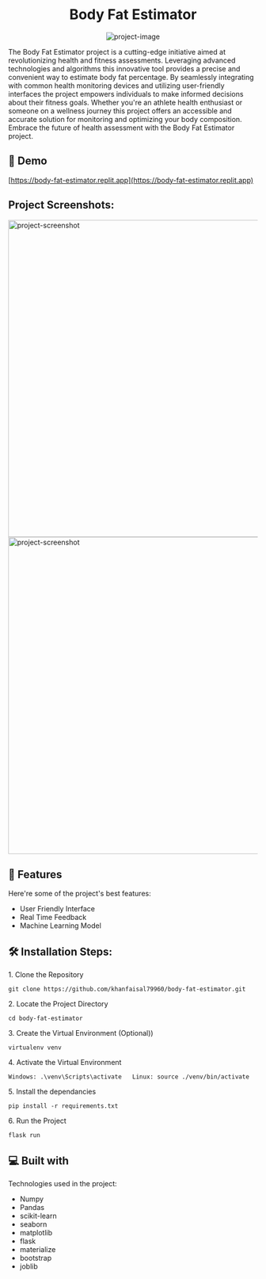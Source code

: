 <h1 align="center" id="title">Body Fat Estimator</h1>

<p align="center"><img src="https://socialify.git.ci/khanfaisal79960/body-fat-estimator/image?description=1&amp;descriptionEditable=Revolutionizing%20Health%20with%20an%20Innovative%20Body%20Fat%20Estimator&amp;language=1&amp;name=1&amp;owner=1&amp;pattern=Circuit%20Board&amp;theme=Light" alt="project-image"></p>

<p id="description">The Body Fat Estimator project is a cutting-edge initiative aimed at revolutionizing health and fitness assessments. Leveraging advanced technologies and algorithms this innovative tool provides a precise and convenient way to estimate body fat percentage. By seamlessly integrating with common health monitoring devices and utilizing user-friendly interfaces the project empowers individuals to make informed decisions about their fitness goals. Whether you're an athlete health enthusiast or someone on a wellness journey this project offers an accessible and accurate solution for monitoring and optimizing your body composition. Embrace the future of health assessment with the Body Fat Estimator project.</p>

<h2>🚀 Demo</h2>

[https://body-fat-estimator.replit.app](https://body-fat-estimator.replit.app)

<h2>Project Screenshots:</h2>

<img src="https://i.ibb.co/z6fBGWk/Screenshot-2024-03-05-220822.png" alt="project-screenshot" width="640" height="640/">

<img src="https://i.ibb.co/xsL1p65/Screenshot-2024-03-05-220837.png" alt="project-screenshot" width="640" height="640/">

  
  
<h2>🧐 Features</h2>

Here're some of the project's best features:

*   User Friendly Interface
*   Real Time Feedback
*   Machine Learning Model

<h2>🛠️ Installation Steps:</h2>

<p>1. Clone the Repository</p>

```
git clone https://github.com/khanfaisal79960/body-fat-estimator.git
```

<p>2. Locate the Project Directory</p>

```
cd body-fat-estimator
```

<p>3. Create the Virtual Environment (Optional))</p>

```
virtualenv venv
```

<p>4. Activate the Virtual Environment</p>

```
Windows: .\venv\Scripts\activate   Linux: source ./venv/bin/activate
```

<p>5. Install the dependancies</p>

```
pip install -r requirements.txt
```

<p>6. Run the Project</p>

```
flask run
```

  
  
<h2>💻 Built with</h2>

Technologies used in the project:

*   Numpy
*   Pandas
*   scikit-learn
*   seaborn
*   matplotlib
*   flask
*   materialize
*   bootstrap
*   joblib
